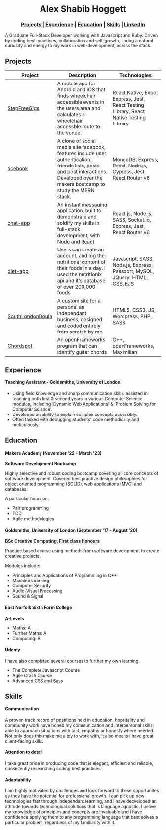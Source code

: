 <h1 align="center"> Alex Shabib Hoggett</h1>

<h3 align="center">
<a href="#projects">Projects</a> | <a href="#experience">Experience</a> | <a href="#education">Education</a> | <a href="#skills">Skills</a> | <a href="https://www.linkedin.com/in/alex-shabib-hoggett-7597041b7/">LinkedIn</a>
</h3>
  
A Graduate Full-Stack Developer working with Javascript and Ruby. Driven by coding best-practices, collaboration and self-growth, i bring a natural curiosity and energy to my work in web-development, across the stack.

## Projects

| Project                                                     | Description                                                                                                                                                                          | Technologies                                                                           |
| ----------------------------------------------------------- | ------------------------------------------------------------------------------------------------------------------------------------------------------------------------------------ | -------------------------------------------------------------------------------------- |
| [StepFreeGigs](https://github.com/alexHoggett/StepFreeGigs) | A mobile app for Android and iOS that finds wheelchair accessible events in the users area and calculates a wheelchair accessble route to the venue.                                 | React Native, Expo, Express, Jest, React Testing Library, React Native Testing Library |
| [acebook](https://github.com/alexHoggett/acebook-mern-fire) | A clone of social media site facebook, features include user authentication, friends lists, posts and post interactions. Developed over the makers bootcamp to study the MERN stack. | MongoDB, Express, React, Node.js, Cypress, Jest, React Router v6                       |
| [chat-app](https://github.com/alexHoggett/chat-app)         | An instant messaging application, built to demonstrate and soldify my skills in full-stack development, with Node and React                                                          | React.js, Node.js, SASS, Socket.io, Express, Jest, React Router v6                     |
| [diet-app](https://github.com/alexHoggett/diet)             | Users can create an account, and log the nutritional content of their foods in a day. I used the nutritionix api and it's database of over 200,000 foods                             | Javascript, SASS, Node.js, Express, Passport, MySQL, JQuery, HTML, CSS, EJS            |
| [SouthLondonDoula](https://robynlnalty.co.uk/) | A custom site for a personal an independant business, designed and coded entirely from scratch by me | HTML5, CSS3, JS, Wordpress, PHP, SASS |
| [Chordspot](https://github.com/alexHoggett/ChordSpot)       | An openFrameworks program that can identify guitar chords                                                                                                                            | C++, openFrameworks, Maximilian                                                        |

## Experience

#### Teaching Assistant - Goldsmiths, University of London

- Using field knowledge and sharp communication skills, assisted in teaching both first & second years in various Computer Science modules, including ‘Dynamic Web Applications’ & ‘Problem Solving for Computer Science’.
- Developed an ability to explain complex concepts accessibly.
- Often tasked with debugging students' code methodically and meticulously.

## Education

#### Makers Academy (November '22 - March '23)

**Software Development Bootcamp**

Highly selective and robust coding bootcamp covering all core concepts of software development. Covered best practive design philosophies for object oriented programming (SOLID), web applications (MVC) and databases.

A particular focus on:
- Pair programming
- TDD
- Agile methodologies

#### Goldsmiths, University of London (September '17 - August '20)

**BSc Creative Computing, First class Honours**

Practice based course using methods from software development to create creative projects.

Modules include:

- Principles and Applications of Programming in C++
- Machine Learning
- Computer Security
- Audio-Visual Processing
- Sound & Signal

#### East Norfolk Sixth Form College

**A-Levels**

- Maths: A
- Further Maths: A
- Computing: B

#### Udemy

I have also completed several courses to further my own learning.

- The Complete Javascript Course
- Agile Crash Course
- Advanced CSS and Sass

## Skills

#### Communication

A proven track record of postitions held in education, hopsitality and community work have honed my communication and interpersonal skills, able to approach situations with tact, empathy or honesty where needed. Not only does this make me a joy to work with, it also means i have great client-facing skills.

#### Attention to detail

I take great pride in producing code that is elegant, efficient and reliable, consistently researching coding best practices. 

#### Adaptability

I am highly motivated by challenges and look forward to these opportunites as they have the potential for professional growth. I can pick up new technologies fast through independant learning, and i have decveloped an attitude towards technological solutions that is language agnostic. I belive my knowledge of principles and concepts are invaluable and i have confidence applying them to any programming language that best solves a particular problem, regardless of my familiarity with it.
